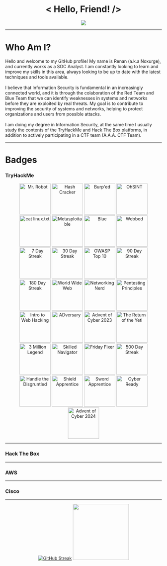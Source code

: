 <h1 align="center">< Hello, Friend! /></h1>
<div align=center>
  <img src= https://media1.tenor.com/m/5fXOP8eurtkAAAAC/mr-robot.gif>
<div/>
<hr>
<div align="left">
  <h1> Who Am I? </h1>
    <p> Hello and welcome to my GitHub profile! My name is Renan (a.k.a Noxurge), and currently works as a SOC Analyst. I am constantly looking to learn and improve my skills in this area, always looking to be up to date with the latest techniques and tools available. <br><br>
        I believe that Information Security is fundamental in an increasingly connected world, and it is through the colaboration of the Red Team and Blue Team that we can identify weaknesses in systems and networks before they are exploited by real threats. My goal is to contribute to improving the security of systems and networks, helping to protect organizations and users from possible attacks. <br><br>
        I am doing my degree in Information Security, at the same time I usually study the contents of the TryHackMe and Hack The Box platforms, in addition to actively participating in a CTF team (A.A.A. CTF Team).</p>
</div>
<hr>
<div align="left">
  <h1> Badges </h1>
    <h3> TryHackMe </h3>
      <p align="center" > 
        <img src="https://assets.tryhackme.com/img/badges/mrrobot.svg" alt="Mr. Robot" width="100" height="100"/>
        <img src="https://assets.tryhackme.com/img/badges/hashcracker.svg" alt="Hash Cracker" width="100" height="100"/>
        <img src="https://assets.tryhackme.com/img/badges/burpsuite.svg" alt="Burp'ed" width="100" height="100"/>
        <img src="https://assets.tryhackme.com/img/badges/ohsint.svg" alt="OhSINT" width="100" height="100"/>
        <img src="https://assets.tryhackme.com/img/badges/linux.svg" alt="cat linux.txt" width="100" height="100"/>
        <img src="https://assets.tryhackme.com/img/badges/metasploit.svg" alt="Metasploitable" width="100" height="100"/>
        <img src="https://assets.tryhackme.com/img/badges/blue.svg" alt="Blue" width="100" height="100"/>
        <img src="https://assets.tryhackme.com/img/badges/webbed.svg" alt="Webbed" width="100" height="100"/>
        <img src="https://assets.tryhackme.com/img/badges/streak7.svg" alt="7 Day Streak" width="100" height="100"/>
        <img src="https://assets.tryhackme.com/img/badges/streak30.svg" alt="30 Day Streak" width="100" height="100"/>
        <img src="https://assets.tryhackme.com/img/badges/owasptop10.svg" alt="OWASP Top 10" width="100" height="100"/>
        <img src="https://assets.tryhackme.com/img/badges/streak90.svg" alt="90 Day Streak" width="100" height="100"/>
        <img src="https://assets.tryhackme.com/img/badges/streak180.svg" alt="180 Day Streak" width="100" height="100"/>
        <img src="https://assets.tryhackme.com/img/badges/howthewebworks.svg" alt="World Wide Web" width="100" height="100"/>
        <img src="https://assets.tryhackme.com/img/badges/networkfundamentals.svg" alt="Networking Nerd" width="100" height="100"/>
        <img src="https://assets.tryhackme.com/img/badges/introtooffensivesecurity.svg" alt="Pentesting Principles" width="100" height="100"/>
        <img src="https://assets.tryhackme.com/img/badges/introtowebsecurity.svg" alt="Intro to Web Hacking" width="100" height="100"/>
        <img src="https://assets.tryhackme.com/img/badges/attackingad.svg" alt="ADversary" width="100" height="100"/>
        <img src="https://assets.tryhackme.com/img/badges/adventofcyber5.svg" alt="Advent of Cyber 2023" width="100" height="100"/>
        <img src="https://assets.tryhackme.com/img/badges/aoc5sidequest1.svg" alt="The Return of the Yeti" width="100" height="100"/>
        <img src="https://assets.tryhackme.com/img/badges/3million.svg" alt="3 Million Legend" width="100" height="100"/>
        <img src="https://assets.tryhackme.com/img/badges/cyberdefenceframework.svg" alt="Skilled Navigator" width="100" height="100"/>
        <img src="https://assets.tryhackme.com/img/badges/cyberthreatintellegenceblue.svg" alt="Friday Fixer" width="100" height="100"/>
        <img src="https://assets.tryhackme.com/img/badges/streak500.svg" alt="500 Day Streak" width="100" height="100"/>
        <img src="https://assets.tryhackme.com/img/badges/digitalforensicsandincidentresponse.svg" alt="Handle the Disgruntled" width="100" height="100"/>
        <img src="https://assets.tryhackme.com/img/badges/shieldapprentice.svg" alt="Shield Apprentice" width="100" height="100"/>
        <img src="https://assets.tryhackme.com/img/badges/swordapprentice.svg" alt="Sword Apprentice" width="100" height="100"/>
        <img src="https://assets.tryhackme.com/img/badges/careerready.svg" alt="Cyber Ready" width="100" height="100"/>
        <img src="https://assets.tryhackme.com/img/badges/aoc5.svg" alt="Advent of Cyber 2024" width="100" height="100"/>
      </p><hr>
    <h3> Hack The Box </h3>
    <hr>
    <h3> AWS </h3>
    <hr>
    <h3> Cisco </h3>
</div>
<hr>
<div align="center">
  <a href="https://github.com/Noxurge">
  <a href="https://git.io/streak-stats"><img src="https://streak-stats.demolab.com?user=Noxurge&theme=chartreuse-dark" alt="GitHub Streak" /></a>
  <img height="180vh" src="https://github-readme-stats.vercel.app/api/top-langs/?username=Noxurge&layout=compact&langs_count=7&theme=chartreuse-dark&include_all_commits=true"/>
</div><br>
